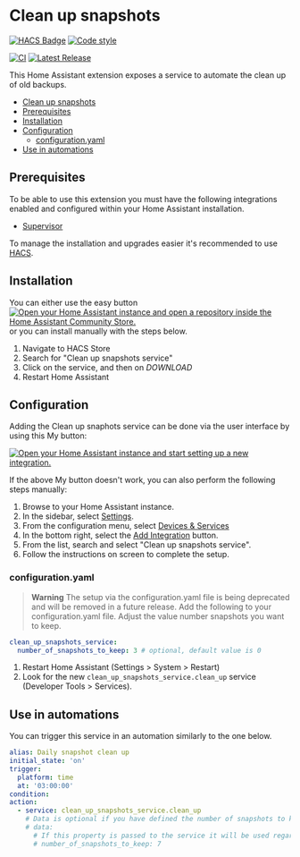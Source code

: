 # Clean up snapshots

[![HACS Badge][hacs_badge]][hacs_custom_components]
[![Code style][code_style_badge]][code_style_repo]

[![CI][build_badge]][build_workflow]
[![Latest Release][release_badge]][releases_page]

This Home Assistant extension exposes a service to automate the clean up of old backups.

<!-- markdown-toc start - Don't edit this section. Run M-x markdown-toc-refresh-toc -->

- [Clean up snapshots](#clean-up-snapshots)
- [Prerequisites](#prerequisites)
- [Installation](#installation)
- [Configuration](#configuration)
  - [configuration.yaml](#configurationyaml)
- [Use in automations](#use-in-automations)

<!-- markdown-toc end -->

## Prerequisites

To be able to use this extension you must have the following integrations enabled and configured within your Home Assistant installation.

- [Supervisor][supervisor]

To manage the installation and upgrades easier it's recommended to use [HACS][hacs].

## Installation

You can either use the easy button [![Open your Home Assistant instance and open a repository inside the Home Assistant Community Store.][my_hacs_repo_badge]][my_integration_lookup]
or you can install manually with the steps below.

1. Navigate to HACS Store
2. Search for "Clean up snapshots service"
3. Click on the service, and then on _DOWNLOAD_
4. Restart Home Assistant

## Configuration

Adding the Clean up snaphots service can be done via the user interface by using this My button:

[![Open your Home Assistant instance and start setting up a new integration.][my_config_flow_start_badge]][my_integration_config_flow]

If the above My button doesn't work, you can also perform the following steps manually:

1. Browse to your Home Assistant instance.
1. In the sidebar, select [Settings][home_assistant_settings].
1. From the configuration menu, select [Devices & Services][home_assistant_devices_services]
1. In the bottom right, select the [Add Integration][my_integration_config_flow] button.
1. From the list, search and select "Clean up snapshots service".
1. Follow the instructions on screen to complete the setup.

### configuration.yaml

> **Warning**
> The setup via the configuration.yaml file is being deprecated and will be removed in a future release.
Add the following to your configuration.yaml file. Adjust the value number snapshots you want to keep.

```yaml
clean_up_snapshots_service:
  number_of_snapshots_to_keep: 3 # optional, default value is 0
```

1. Restart Home Assistant (Settings > System > Restart)
2. Look for the new `clean_up_snapshots_service.clean_up` service (Developer Tools > Services).

## Use in automations

You can trigger this service in an automation similarly to the one below.

```yaml
alias: Daily snapshot clean up
initial_state: 'on'
trigger:
  platform: time
  at: '03:00:00'
condition:
action:
  - service: clean_up_snapshots_service.clean_up
    # Data is optional if you have defined the number of snapshots to keep in the configuration.yaml.
    # data:
      # If this property is passed to the service it will be used regardless of what you have in the configuration.yaml
      # number_of_snapshots_to_keep: 7
```

[build_badge]: https://img.shields.io/github/actions/workflow/status/tmonck/clean_up_snapshots/ci.yml?style=for-the-badge
[build_workflow]: https://github.com/tmonck/clean_up_snapshots/actions/workflows/ci.yml
[code_style_badge]: https://img.shields.io/badge/code%20style-black-000000.svg?style=for-the-badge
[code_style_repo]: https://github.com/psf/black
[hacs]: https://hacs.xyz/
[hacs_badge]: https://img.shields.io/badge/HACS-Default-41BDF5.svg?style=for-the-badge
[hacs_custom_components]: https://github.com/custom-components/hacs
[home_assistant_settings]: https://my.home-assistant.io/redirect/config
[home_assistant_devices_services]: https://my.home-assistant.io/redirect/integrations
[my_config_flow_start_badge]: https://my.home-assistant.io/badges/config_flow_start.svg
[my_hacs_repo_badge]: https://my.home-assistant.io/badges/hacs_repository.svg
[my_integration_config_flow]: https://my.home-assistant.io/redirect/config_flow_start/?domain=clean_up_snapshots_service
[my_integration_lookup]: https://my.home-assistant.io/redirect/hacs_repository/?owner=tmonck&repository=clean_up_snapshots&category=integration
[release_badge]: https://img.shields.io/github/v/release/tmonck/clean_up_snapshots?color=41BDF5&style=for-the-badge
[releases_page]: https://github.com/tmonck/clean_up_snapshots/releases
[supervisor]: https://www.home-assistant.io/integrations/hassio
